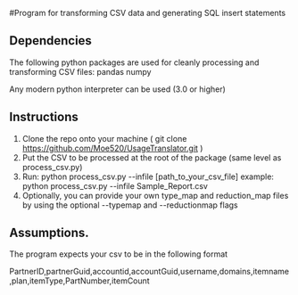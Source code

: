 #Program for transforming CSV data and generating SQL insert statements


## Dependencies
The following python packages are used for cleanly processing and transforming CSV files:
pandas
numpy

Any modern python interpreter can be used (3.0 or higher)

## Instructions
1. Clone the repo onto your machine  ( git clone https://github.com/Moe520/UsageTranslator.git )
2. Put the CSV to be processed at the root of the package (same level as process_csv.py)
3. Run: python process_csv.py --infile [path_to_your_csv_file]
  example:  python process_csv.py --infile Sample_Report.csv
4. Optionally, you can provide your own type_map and reduction_map files by using the optional --typemap and --reductionmap flags

## Assumptions.

The program expects your csv to be in the following format

PartnerID,partnerGuid,accountid,accountGuid,username,domains,itemname,plan,itemType,PartNumber,itemCount
